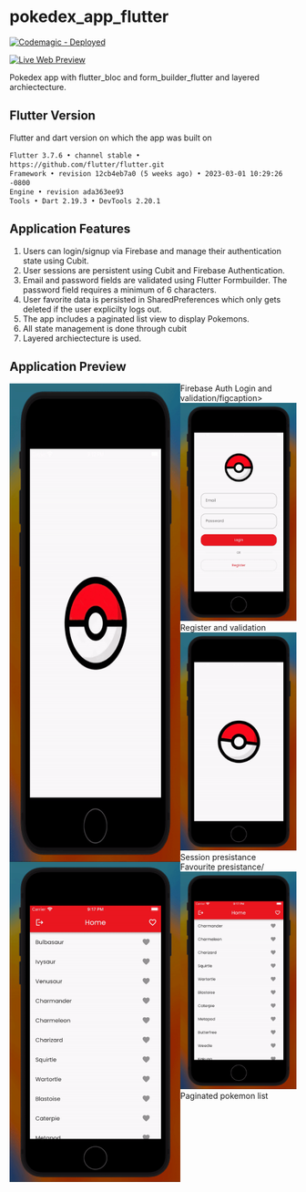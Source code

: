 # pokedex_app_flutter
[![Codemagic - Deployed](https://img.shields.io/badge/Heroku-Deployed-2ea44f)](https://pokedex_app.codemagic.app)

[![Live Web Preview](https://img.shields.io/badge/Live_Preview-2ea44f?style=for-the-badge)](https://pokedex_app.codemagic.app)

Pokedex app with flutter_bloc and form_builder_flutter and layered archiectecture.

## Flutter Version 
Flutter and dart version on which the app was built on

```
Flutter 3.7.6 • channel stable • https://github.com/flutter/flutter.git
Framework • revision 12cb4eb7a0 (5 weeks ago) • 2023-03-01 10:29:26 -0800
Engine • revision ada363ee93
Tools • Dart 2.19.3 • DevTools 2.20.1
```

## Application Features 
1. Users can login/signup via Firebase and manage their authentication state using Cubit.
2. User sessions are persistent using Cubit and Firebase Authentication.
3. Email and password fields are validated using Flutter Formbuilder. The password field requires a minimum of 6 characters.
4. User favorite data is persisted in SharedPreferences which only gets deleted if the user explicilty logs out.
5. The app includes a paginated list view to display Pokemons.
6. All state management is done through cubit
7. Layered archiectecture is used.

## Application Preview

<div style="display:flex; justify-content:center">
   </figure>
    <img src="https://github.com/abuzar-rasool/pokedex_app_flutter/blob/main/gifs/login.gif" width="300" />
    <figcaption>Firebase Auth Login and validation/figcaption>
  </figure>
  </figure>
    <img src="https://github.com/abuzar-rasool/pokedex_app_flutter/blob/main/gifs/register.gif" width="300" />
    <figcaption>Register and validation</figcaption>
  </figure>
  </figure>
    <img src="https://github.com/abuzar-rasool/pokedex_app_flutter/blob/main/gifs/session.gif" width="300" />
    <figcaption>Session presistance</figcaption>
  </figure>
</div>
<div style="display:flex; justify-content:center">
   </figure>
    <img src="https://github.com/abuzar-rasool/pokedex_app_flutter/blob/main/gifs/favourite.gif" width="300" />
    <figcaption>Favourite presistance/<figcaption>
  </figure>
  </figure>
    <img src="https://github.com/abuzar-rasool/pokedex_app_flutter/blob/main/gifs/pagination.gif" width="300" />
    <figcaption>Paginated pokemon list</figcaption>
  </figure>
</div>
